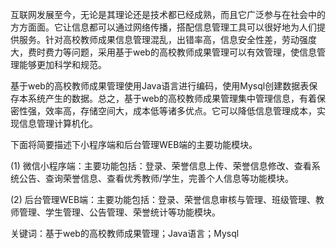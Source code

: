 互联网发展至今，无论是其理论还是技术都已经成熟，而且它广泛参与在社会中的方方面面。它让信息都可以通过网络传播，搭配信息管理工具可以很好地为人们提供服务。针对高校教师成果信息管理混乱，出错率高，信息安全性差，劳动强度大，费时费力等问题，采用基于web的高校教师成果管理可以有效管理，使信息管理能够更加科学和规范。

基于web的高校教师成果管理使用Java语言进行编码，使用Mysql创建数据表保存本系统产生的数据。总之，基于web的高校教师成果管理集中管理信息，有着保密性强，效率高，存储空间大，成本低等诸多优点。它可以降低信息管理成本，实现信息管理计算机化。

下面将简要描述下小程序端和后台管理WEB端的主要功能模块。

(1) 微信小程序端：主要功能包括：登录、荣誉信息上传、荣誉信息修改、查看系统公告、查询荣誉信息、查看优秀教师/学生，完善个人信息等功能模块。

(2) 后台管理WEB端：主要功能包括：登录、荣誉信息审核与管理、班级管理、教师管理、学生管理、公告管理、荣誉统计等功能模块。

关键词：基于web的高校教师成果管理；Java语言；Mysql

